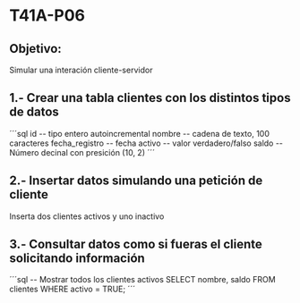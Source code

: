 # T41A-P06

## Objetivo:    

Simular una interación cliente-servidor

## 1.- Crear una tabla clientes con los distintos tipos de datos
´´´sql
id               -- tipo entero autoincremental
nombre           -- cadena de texto, 100 caracteres
fecha_registro   -- fecha
activo           -- valor verdadero/falso
saldo            -- Número decinal con presición (10, 2)
´´´
## 2.- Insertar datos simulando una petición de cliente

Inserta dos clientes activos y uno inactivo

## 3.- Consultar datos como si fueras el cliente solicitando información
´´´sql
-- Mostrar todos los clientes activos
SELECT nombre, saldo 
FROM clientes 
WHERE activo = TRUE;
´´´
